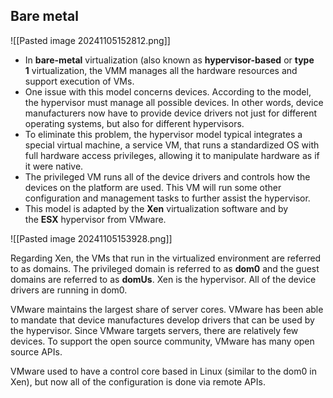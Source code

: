 ## Bare metal 
![[Pasted image 20241105152812.png]]
- In **bare-metal** virtualization (also known as **hypervisor-based** or **type 1** virtualization, the VMM manages all the hardware resources and support execution of VMs.
- One issue with this model concerns devices. According to the model, the hypervisor must manage all possible devices. In other words, device manufacturers now have to provide device drivers not just for different operating systems, but also for different hypervisors.
- To eliminate this problem, the hypervisor model typical integrates a special virtual machine, a service VM, that runs a standardized OS with full hardware access privileges, allowing it to manipulate hardware as if it were native.
- The privileged VM runs all of the device drivers and controls how the devices on the platform are used. This VM will run some other configuration and management tasks to further assist the hypervisor.
- This model is adapted by the **Xen** virtualization software and by the **ESX** hypervisor from VMware.

![[Pasted image 20241105153928.png]]

Regarding Xen, the VMs that run in the virtualized environment are referred to as domains. The privileged domain is referred to as **dom0** and the guest domains are referred to as **domUs**. Xen is the hypervisor. All of the device drivers are running in dom0.

VMware maintains the largest share of server cores. VMware has been able to mandate that device manufactures develop drivers that can be used by the hypervisor. Since VMware targets servers, there are relatively few devices. To support the open source community, VMware has many open source APIs.

VMware used to have a control core based in Linux (similar to the dom0 in Xen), but now all of the configuration is done via remote APIs.

